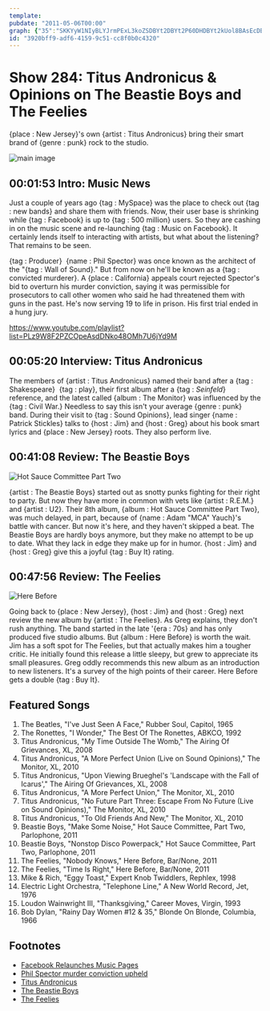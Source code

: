 ```yaml
---
template: 
pubdate: "2011-05-06T00:00"
graph: {"35":"SKKYyW1NIyBLYJrmPExL3koZSDBYt2DBYt2P60DHDBYt2kUol8BAsEcDBYt2P60DHkUol8","8W":"hs0SUrz7MBKfENBhs0SUBLsPGhs0SU8Dkhrhs0SUhs0SUxQbRVBDXKlhs0SUBDXKlBDhG27dKq9xQbRVBHm1GHutg2Hutg2X6cfd","1WK":"BIkuDWFSPH97qipX6cfd97qipBHm1G97qipBIkuD","27W":"lH7I0rz7MB97qipX6cfd97qipBHm1GlH7I0yUkIf97qipyUkIf"}
id: "3920bff9-adf6-4159-9c51-cc8f0b0c4320"
---
```






# Show 284: Titus Andronicus & Opinions on The Beastie Boys and The Feelies

{place : New Jersey}'s own {artist : Titus Andronicus} bring their smart brand of {genre : punk} rock to the studio.

![main image](https://static.soundopinions.org/images/2011/titus.jpg)



## 00:01:53 Intro: Music News

Just a couple of years ago {tag : MySpace} was the place to check out {tag : new bands} and share them with friends. Now, their user base is shrinking while {tag : Facebook} is up to {tag : 500 million} users. So they are cashing in on the music scene and re-launching {tag : Music on Facebook}. It certainly lends itself to interacting with artists, but what about the listening? That remains to be seen.

{tag : Producer}  {name : Phil Spector} was once known as the architect of the "{tag : Wall of Sound}." But from now on he'll be known as a {tag : convicted murderer}. A {place : California} appeals court rejected Spector's bid to overturn his murder conviction, saying it was permissible for prosecutors to call other women who said he had threatened them with guns in the past. He's now serving 19 to life in prison. His first trial ended in a hung jury.

https://www.youtube.com/playlist?list=PLz9W8F2PZCOpeAsdDNko48OMh7U6jYd9M



## 00:05:20 Interview: Titus Andronicus

The members of {artist : Titus Andronicus} named their band after a {tag : Shakespeare}  {tag : play}, their first album after a {tag : *Seinfeld*} reference, and the latest called {album : The Monitor} was influenced by the {tag : Civil War.} Needless to say this isn't your average {genre : punk} band. During their visit to {tag : Sound Opinions}, lead singer {name : Patrick Stickles} talks to {host : Jim} and {host : Greg} about his book smart lyrics and {place : New Jersey} roots. They also perform live.



## 00:41:08 Review: The Beastie Boys

![Hot Sauce Committee Part Two](https://static.soundopinions.org/assets/284/1WK0.jpg)

{artist : The Beastie Boys} started out as snotty punks fighting for their right to party. But now they have more in common with vets like {artist : R.E.M.} and {artist : U2}. Their 8th album, {album : Hot Sauce Committee Part Two}, was much delayed, in part, because of {name : Adam "MCA" Yauch}'s battle with cancer. But now it's here, and they haven't skipped a beat. The Beastie Boys are hardly boys anymore, but they make no attempt to be up to date. What they lack in edge they make up for in humor. {host : Jim} and {host : Greg} give this a joyful {tag : Buy It} rating.



## 00:47:56 Review: The Feelies

![Here Before](https://static.soundopinions.org/assets/284/27W0.jpg)

Going back to {place : New Jersey}, {host : Jim} and {host : Greg} next review the new album by {artist : The Feelies}. As Greg explains, they don't rush anything. The band started in the late '{era : 70s} and has only produced five studio albums. But {album : Here Before} is worth the wait. Jim has a soft spot for The Feelies, but that actually makes him a tougher critic. He initially found this release a little sleepy, but grew to appreciate its small pleasures. Greg oddly recommends this new album as an introduction to new listeners. It's a survey of the high points of their career. Here Before gets a double {tag : Buy It}.



## Featured Songs

1. The Beatles, "I've Just Seen A Face," Rubber Soul, Capitol, 1965
2. The Ronettes, "I Wonder," The Best Of The Ronettes, ABKCO, 1992
3. Titus Andronicus, "My Time Outside The Womb," The Airing Of Grievances, XL, 2008
4. Titus Andronicus, "A More Perfect Union (Live on Sound Opinions)," The Monitor, XL, 2010
5. Titus Andronicus, "Upon Viewing Brueghel's 'Landscape with the Fall of Icarus'," The Airing Of Grievances, XL, 2008
6. Titus Andronicus, "A More Perfect Union," The Monitor, XL, 2010
7. Titus Andronicus, "No Future Part Three: Escape From No Future (Live on Sound Opinions)," The Monitor, XL, 2010
8. Titus Andronicus, "To Old Friends And New," The Monitor, XL, 2010
9. Beastie Boys, "Make Some Noise," Hot Sauce Committee, Part Two, Parlophone, 2011
10. Beastie Boys, "Nonstop Disco Powerpack," Hot Sauce Committee, Part Two, Parlophone, 2011
11. The Feelies, "Nobody Knows," Here Before, Bar/None, 2011
12. The Feelies, "Time Is Right," Here Before, Bar/None, 2011
13. Mike & Rich, "Eggy Toast," Expert Knob Twiddlers, Rephlex, 1998
14. Electric Light Orchestra, "Telephone Line," A New World Record, Jet, 1976
15. Loudon Wainwright III, "Thanksgiving," Career Moves, Virgin, 1993
16. Bob Dylan, "Rainy Day Women #12 & 35," Blonde On Blonde, Columbia, 1966



## Footnotes

- [Facebook Relaunches Music Pages](http://www.sfweekly.com/shookdown/2011/05/03/facebook-relaunches-its-music-pages-but-whats-the-big-deal)
- [Phil Spector murder conviction upheld](http://www.rollingstone.com/music/news/phil-spector-murder-conviction-upheld-20110503)
- [Titus Andronicus](http://titusandronicus.net/)
- [The Beastie Boys](http://blog.beastieboys.com/)
- [The Feelies](http://thefeeliesweb.com/)